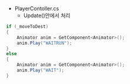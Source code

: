 - PlayerContoller.cs
	- Update()안에서 처리
```cs
if (_moveToDest)
{
    Animator anim = GetComponent<Animator>();
    anim.Play("WAITRUN");
}
else
{
    Animator anim = GetComponent<Animator>();
    anim.Play("WAIT");
}
```